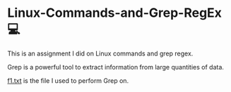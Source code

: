 # Linux-Commands-and-Grep-RegEx 💻

This is an assignment I did on Linux commands and grep regex.

Grep is a powerful tool to extract information from large quantities of data. 

[f1.txt](https://github.com/SHussain84/Linux-Commands-and-Grep-RegEx/blob/main/f1.txt) is the file I used to perform Grep on.